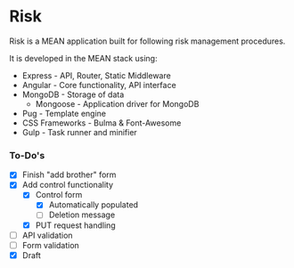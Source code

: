 # Risk
Risk is a MEAN application built for following risk management procedures.

It is developed in the MEAN stack using:
* Express - API, Router, Static Middleware
* Angular - Core functionality, API interface
* MongoDB - Storage of data
    * Mongoose - Application driver for MongoDB
* Pug - Template engine
* CSS Frameworks - Bulma & Font-Awesome
* Gulp - Task runner and minifier

### To-Do's
* [x] Finish "add brother" form
* [x] Add control functionality
    * [x] Control form
        * [x] Automatically populated
        * [ ] Deletion message
    * [x] PUT request handling
* [ ] API validation
* [ ] Form validation
* [x] Draft
